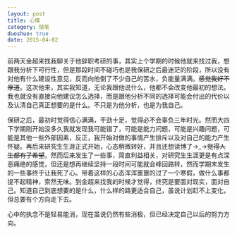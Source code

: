 ```yaml
---
layout: post
title: 心情
category: 随笔
duoshuo: true
date: 2015-04-02
---
```


前两天金超来找我聊关于他辞职考研的事，其实上个学期的时候他就来找过我，想跟我分析下可行性，但是那段时间不碰巧也是我保研之后最迷茫的阶段，所以没有对他有什么建设性意见，反而向他倒了不少自己的苦水，负能量满满。<del>感觉我好不厚道</del>。这次他来，其实我知道，无论我跟他说什么，他都不会改变他最初的想法。我也就没有直接向他建议怎么选择，而是跟他分析不同的选择可能会付出的代价以及认清自己真正想要的是什么。不只是为他分析，也是为我自己。

保研之后，最初时觉得信心满满，干劲十足，觉得必不会辜负三年时光。然而大四下学期刚开始没多久我就发现我可能错了，可能是能力问题，可能是兴趣问题，可能是其他一些外部因素，反正，我开始对做的事情产生排斥以及对自己的能力产生怀疑。再后来研究生生涯正式开始，心态稍微转好，并且还想读博了→_→<del>觉得人生都有了希望</del>。然而后来发生了一些事，简直利益相关，对研究生生涯更是有点深恶痛绝的感觉，但还是想再继续坚持一段时间可能就会峰回路转，然而学期末发生的一些事终于让我死了心。带着这样的心态浑浑噩噩的过了一个寒假，做什么事都提不起精神，索然无味。到金超来找我的时候才觉得，终究是要面对现实，面对自己。知道自己到底想要的是什么，什么样的路更适合自己，虽说计划赶不上变化，但总要有个方向走下去。

心中的执念不是轻易能消，现在虽说仍然有些消极，但已经决定自己以后的努力方向。